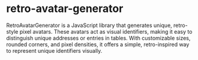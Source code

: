 # retro-avatar-generator
RetroAvatarGenerator is a JavaScript library that generates unique, retro-style pixel avatars. These avatars act as visual identifiers, making it easy to distinguish unique addresses or entries in tables. With customizable sizes, rounded corners, and pixel densities, it offers a simple, retro-inspired way to represent unique identifiers visually.
